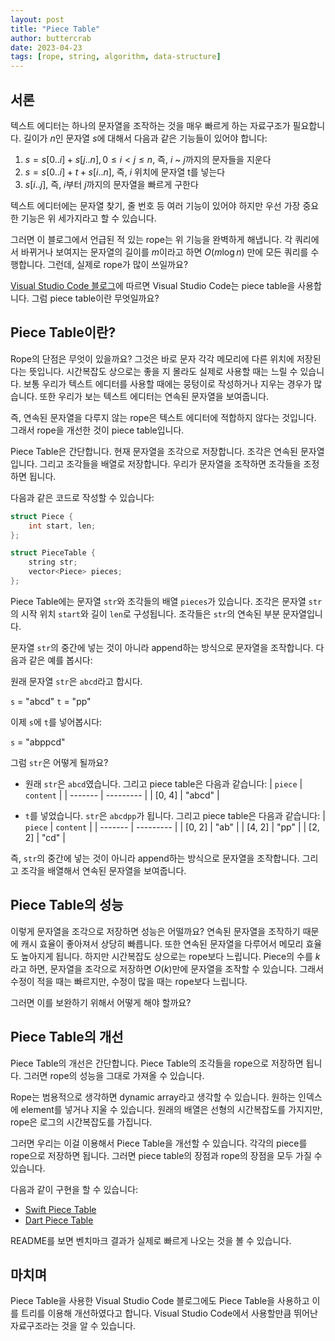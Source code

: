 ```yaml
---
layout: post
title: "Piece Table"
author: buttercrab
date: 2023-04-23
tags: [rope, string, algorithm, data-structure]
---
```


## 서론

텍스트 에디터는 하나의 문자열을 조작하는 것을 매우 빠르게 하는 자료구조가 필요합니다.
길이가 $n$인 문자열 $s$에 대해서 다음과 같은 기능들이 있어야 합니다:

1. $s = s[0..i] + s[j..n], 0 \le i < j \le n$, 즉, $i$ ~ $j$까지의 문자들을 지운다
2. $s = s[0..i] + t + s[i..n]$, 즉, $i$ 위치에 문자열 t를 넣는다
3. $s[i..j]$, 즉, $i$부터 $j$까지의 문자열을 빠르게 구한다

텍스트 에디터에는 문자열 찾기, 줄 번호 등 여러 기능이 있어야 하지만 우선 가장 중요한 기능은 위 세가지라고 할 수 있습니다.

그러면 이 블로그에서 언급된 적 있는 rope는 위 기능을 완벽하게 해냅니다.
각 쿼리에서 바뀌거나 보여지는 문자열의 길이를 $m$이라고 하면 $O(m \log n)$ 만에 모든 쿼리를 수행합니다.
그런데, 실제로 rope가 많이 쓰일까요?

[Visual Studio Code 블로그](https://code.visualstudio.com/blogs/2018/03/23/text-buffer-reimplementation)에 따르면 Visual Studio Code는 piece table을 사용합니다.
그럼 piece table이란 무엇일까요?

## Piece Table이란?

Rope의 단점은 무엇이 있을까요?
그것은 바로 문자 각각 메모리에 다른 위치에 저장된다는 뜻입니다.
시간복잡도 상으로는 좋을 지 몰라도 실제로 사용할 때는 느릴 수 있습니다.
보통 우리가 텍스트 에디터를 사용할 때에는 뭉텅이로 작성하거나 지우는 경우가 많습니다.
또한 우리가 보는 텍스트 에디터는 연속된 문자열을 보여줍니다.

즉, 연속된 문자열을 다루지 않는 rope은 텍스트 에디터에 적합하지 않다는 것입니다.
그래서 rope을 개선한 것이 piece table입니다.

Piece Table은 간단합니다.
현재 문자열을 조각으로 저장합니다.
조각은 연속된 문자열입니다.
그리고 조각들을 배열로 저장합니다.
우리가 문자열을 조작하면 조각들을 조정하면 됩니다.

다음과 같은 코드로 작성할 수 있습니다:

```cpp
struct Piece {
    int start, len;
};

struct PieceTable {
    string str;
    vector<Piece> pieces;
};
```

Piece Table에는 문자열 `str`와 조각들의 배열 `pieces`가 있습니다.
조각은 문자열 `str`의 시작 위치 `start`와 길이 `len`로 구성됩니다.
조각들은 `str`의 연속된 부분 문자열입니다.

문자열 `str`의 중간에 넣는 것이 아니라 append하는 방식으로 문자열을 조작합니다.
다음과 같은 예를 봅시다:

원래 문자열 `str`은 `abcd`라고 합시다.

`s` = "abcd"
`t` = "pp"

이제 `s`에 `t`를 넣어봅시다:

`s` = "abppcd"

그럼 `str`은 어떻게 될까요?

- 원래 `str`은 `abcd`였습니다. 그리고 piece table은 다음과 같습니다:
  | `piece` | `content` |
  | ------- | --------- |
  | [0, 4] | "abcd" |

- `t`를 넣었습니다. `str`은 `abcdpp`가 됩니다. 그리고 piece table은 다음과 같습니다:
    | `piece` | `content` |
    | ------- | --------- |
    | [0, 2] | "ab" |
    | [4, 2] | "pp" |
    | [2, 2] | "cd" |

즉, `str`의 중간에 넣는 것이 아니라 append하는 방식으로 문자열을 조작합니다.
그리고 조각을 배열해서 연속된 문자열을 보여줍니다.

## Piece Table의 성능

이렇게 문자열을 조각으로 저장하면 성능은 어떨까요?
연속된 문자열을 조작하기 때문에 캐시 효율이 좋아져서 상당히 빠릅니다.
또한 연속된 문자열을 다루어서 메모리 효율도 높아지게 됩니다.
하지만 시간복잡도 상으로는 rope보다 느립니다.
Piece의 수를 $k$라고 하면, 문자열을 조각으로 저장하면 $O(k)$만에 문자열을 조작할 수 있습니다.
그래서 수정이 적을 때는 빠르지만, 수정이 많을 때는 rope보다 느립니다.

그러면 이를 보완하기 위해서 어떻게 해야 할까요?

## Piece Table의 개선

Piece Table의 개선은 간단합니다.
Piece Table의 조각들을 rope으로 저장하면 됩니다.
그러면 rope의 성능을 그대로 가져올 수 있습니다.

Rope는 범용적으로 생각하면 dynamic array라고 생각할 수 있습니다.
원하는 인덱스에 element를 넣거나 지울 수 있습니다.
원래의 배열은 선형의 시간복잡도를 가지지만, rope은 로그의 시간복잡도를 가집니다.

그러면 우리는 이걸 이용해서 Piece Table을 개선할 수 있습니다.
각각의 piece를 rope으로 저장하면 됩니다.
그러면 piece table의 장점과 rope의 장점을 모두 가질 수 있습니다.

다음과 같이 구현을 할 수 있습니다:

- [Swift Piece Table](https://github.com/buttercrab/swift-piece-table)
- [Dart Piece Table](https://github.com/buttercrab/dart-piece-table)

README를 보면 벤치마크 결과가 실제로 빠르게 나오는 것을 볼 수 있습니다.

## 마치며

Piece Table을 사용한 Visual Studio Code 블로그에도 Piece Table을 사용하고 이를 트리를 이용해 개선하였다고 합니다.
Visual Studio Code에서 사용할만큼 뛰어난 자료구조라는 것을 알 수 있습니다.